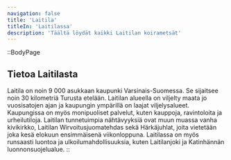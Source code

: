 ```yaml
---
navigation: false
title: 'Laitila'
titleIn: 'Laitilassa'
description: 'Täältä löydät kaikki Laitilan koirametsät'
---
```


::BodyPage
## Tietoa Laitilasta
Laitila on noin 9 000 asukkaan kaupunki Varsinais-Suomessa. Se sijaitsee noin 30 kilometriä Turusta etelään. Laitilan alueella on viljelty maata jo vuosisatojen ajan ja kaupungin ympärillä on laajat viljelysalueet. Kaupungissa on myös monipuoliset palvelut, kuten kauppoja, ravintoloita ja urheilutiloja. Laitilan tunnetuimpia nähtävyyksiä ovat muun muassa vanha kivikirkko, Laitilan Wirvoitusjuomatehdas sekä Härkäjuhlat, joita vietetään joka kesä elokuun ensimmäisenä viikonloppuna. Laitilassa on myös runsaasti luontoa ja ulkoilumahdollisuuksia, kuten Laitilanjoki ja Katinhännän luonnonsuojelualue.
::